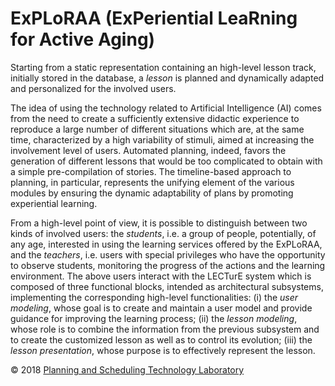 # ExPLoRAA (ExPeriential LeaRning for Active Aging)

Starting from a static representation containing an high-level lesson track, initially stored in the database, a *lesson* is planned and dynamically adapted and personalized for the involved users.

The idea of using the technology related to Artificial Intelligence (AI) comes from the need to create a sufficiently extensive didactic experience to reproduce a large number of different situations which are, at the same time, characterized by a high variability of stimuli, aimed at increasing the involvement level of users. Automated planning, indeed, favors the generation of different
lessons that would be too complicated to obtain with a simple pre-compilation of stories. The timeline-based approach to planning, in particular, represents the unifying element of the various modules by ensuring the dynamic adaptability of plans by promoting experiential learning.

From a high-level point of view, it is possible to distinguish between two kinds of involved users: the *students*, i.e. a group of people, potentially, of any age, interested in using the learning services offered by the ExPLoRAA, and the *teachers*, i.e. users with special privileges who have the opportunity to observe students, monitoring the progress of the actions and the learning environment. The above users interact with the LECTurE system which is composed of three functional blocks, intended as architectural subsystems, implementing the corresponding high-level functionalities: (i) the *user modeling*, whose goal is to create and maintain a user model and provide guidance for improving the learning process; (ii) the *lesson modeling*, whose role is to combine the information from the previous subsystem and to create the customized lesson as well as to control its evolution; (iii) the *lesson presentation*, whose purpose is to effectively represent the lesson.

&copy; 2018 [Planning and Scheduling Technology Laboratory](http://pst.istc.cnr.it/)
